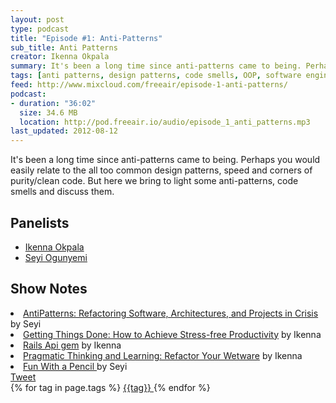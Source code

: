 ```yaml
---
layout: post
type: podcast
title: "Episode #1: Anti-Patterns"
sub_title: Anti Patterns
creator: Ikenna Okpala
summary: It's been a long time since anti-patterns came to being. Perhaps you would easily relate to the all too common design patterns, speed and corners of purity/clean code. But here we bring to light some anti-patterns, code smells and discuss them.
tags: [anti patterns, design patterns, code smells, OOP, software engineering, ruby, go-lang, python]
feed: http://www.mixcloud.com/freeair/episode-1-anti-patterns/
podcast:
- duration: "36:02"
  size: 34.6 MB
  location: http://pod.freeair.io/audio/episode_1_anti_patterns.mp3
last_updated: 2012-08-12
---
```


It's been a long time since anti-patterns came to being. Perhaps you would easily relate to the all too common design patterns, speed and corners of purity/clean code. But here we bring to light some anti-patterns, code smells and discuss them.

Panelists
---------

* [Ikenna Okpala](http://twitter.com/kengimel)
*  [Seyi Ogunyemi](http://twitter.com/micrypt)

Show Notes
----------

  <li><a href="http://www.amazon.com/AntiPatterns-Refactoring-Software-Architectures-Projects/dp/0471197130" target="_blank" >AntiPatterns: Refactoring Software, Architectures, and Projects in Crisis</a> by Seyi</li>
  <li><a href="http://www.amazon.co.uk/Getting-Things-Done-Stress-free-Productivity/dp/0749922648" target="_blank" >Getting Things Done: How to Achieve Stress-free Productivity</a> by Ikenna</li>
  <li><a href="https://github.com/spastorino/rails-api" target="_blank" >Rails Api gem</a> by Ikenna</li>
  <li><a href="http://pragprog.com/book/ahptl/pragmatic-thinking-and-learning" target="_blank" >Pragmatic Thinking and Learning: Refactor Your Wetware</a> by Ikenna</li>
  <li><a href="http://www.amazon.co.uk/Fun-Pencil-Andrew-Loomis/dp/0857687603/ref=sr_1_1?s=books&ie=UTF8&qid=1347682878&sr=1-1" target="_blank" >Fun With a Pencil </a> by Seyi</li>
</ul>
<div id='social'>
  <div id='twitter'>
  <a href="https://twitter.com/share" class="twitter-share-button" data-url="http://freeair.io{{page.url}}" data-via="freeairio">Tweet</a>
 <script>!function(d,s,id){var js,fjs=d.getElementsByTagName(s)[0];if(!d.getElementById(id)){js=d.createElement(s);js.id=id;js.src="//platform.twitter.com/widgets.js";fjs.parentNode.insertBefore(js,fjs);}}(document,"script","twitter-wjs");</script>
</div>

<div id='disqus'>
</div>

</div>
<div class="tags">
  {% for tag in page.tags %}
  <a href="#" >{{tag}} </a>
  {% endfor %}
</div>
</article>
